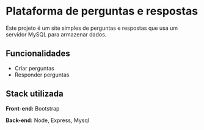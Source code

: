 # Plataforma de perguntas e respostas

Este projeto é um site simples de perguntas e respostas que usa um servidor MySQL para armazenar dados.
## Funcionalidades

- Criar perguntas
- Responder perguntas

## Stack utilizada

**Front-end:** Bootstrap

**Back-end:** Node, Express, Mysql

